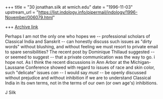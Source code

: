 +++
title = "30 jonathan.silk at wmich.edu"
date = "1996-11-03"
upstream_url = "https://list.indology.info/pipermail/indology/1996-November/006079.html"

+++
[Archive link](https://list.indology.info/pipermail/indology/1996-November/006079.html)

Perhaps I am not the only one who hopes we -- professional scholars of
Classical India and Sanskrit -- can honestly discuss such issues as "dirty
words" without blushing, and without feeling we must resort to private email
to spare sensibilities?  The recent post by Dominique Thillaud suggested --
or seemed to suggest -- that a private communication was the way to go.  i
hope not.  As I think the recent discussions in Ann Arbor at the
Michigan-Laussane Conference showed with regard to issues of race and skin
color, such "delicate" issues *can*  -- I would say *must* -- be openly
discussed without prejudice and without inhibition if we are to understand
Classical India in its own terms, not in the terms of our own (or own age's)
inhibitions.

J Silk




